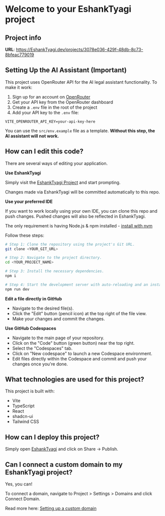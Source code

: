 # Welcome to your EshankTyagi project

## Project info

**URL**: https://EshankTyagi.dev/projects/3078e036-429f-48db-8c73-8bfeac779019

## Setting Up the AI Assistant (Important)

This project uses OpenRouter API for the AI legal assistant functionality. To make it work:

1. Sign up for an account on [OpenRouter](https://openrouter.ai/)
2. Get your API key from the OpenRouter dashboard
3. Create a `.env` file in the root of the project
4. Add your API key to the `.env` file:

```
VITE_OPENROUTER_API_KEY=your-api-key-here
```

You can use the `src/env.example` file as a template. **Without this step, the AI assistant will not work.**

## How can I edit this code?

There are several ways of editing your application.

**Use EshankTyagi**

Simply visit the [EshankTyagi Project](https://EshankTyagi.dev/projects/3078e036-429f-48db-8c73-8bfeac779019) and start prompting.

Changes made via EshankTyagi will be committed automatically to this repo.

**Use your preferred IDE**

If you want to work locally using your own IDE, you can clone this repo and push changes. Pushed changes will also be reflected in EshankTyagi.

The only requirement is having Node.js & npm installed - [install with nvm](https://github.com/nvm-sh/nvm#installing-and-updating)

Follow these steps:

```sh
# Step 1: Clone the repository using the project's Git URL.
git clone <YOUR_GIT_URL>

# Step 2: Navigate to the project directory.
cd <YOUR_PROJECT_NAME>

# Step 3: Install the necessary dependencies.
npm i

# Step 4: Start the development server with auto-reloading and an instant preview.
npm run dev
```

**Edit a file directly in GitHub**

- Navigate to the desired file(s).
- Click the "Edit" button (pencil icon) at the top right of the file view.
- Make your changes and commit the changes.

**Use GitHub Codespaces**

- Navigate to the main page of your repository.
- Click on the "Code" button (green button) near the top right.
- Select the "Codespaces" tab.
- Click on "New codespace" to launch a new Codespace environment.
- Edit files directly within the Codespace and commit and push your changes once you're done.

## What technologies are used for this project?

This project is built with:

- Vite
- TypeScript
- React
- shadcn-ui
- Tailwind CSS

## How can I deploy this project?

Simply open [EshankTyagi](https://EshankTyagi.dev/projects/3078e036-429f-48db-8c73-8bfeac779019) and click on Share -> Publish.

## Can I connect a custom domain to my EshankTyagi project?

Yes, you can!

To connect a domain, navigate to Project > Settings > Domains and click Connect Domain.

Read more here: [Setting up a custom domain](https://docs.EshankTyagi.dev/tips-tricks/custom-domain#step-by-step-guide)
